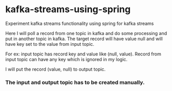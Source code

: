 # kafka-streams-using-spring
Experiment kafka streams functionality using spring for kafka streams

Here I will poll a record from one topic in kafka and do some processing
and put in another topic in kafka. The target record will have value
null and will have key set to the value from input topic.

For ex: input topic has record key and value like (null, value). Record
from input topic can have any key which is ignored in my logic.

I will put the record (value, null) to output topic.

### The input and output topic has to be created manually.
